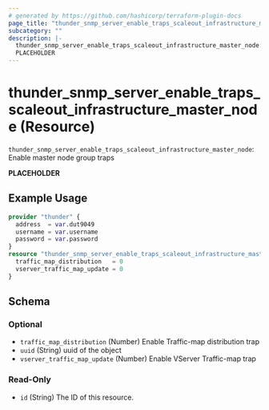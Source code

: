 ```yaml
---
# generated by https://github.com/hashicorp/terraform-plugin-docs
page_title: "thunder_snmp_server_enable_traps_scaleout_infrastructure_master_node Resource - terraform-provider-thunder"
subcategory: ""
description: |-
  thunder_snmp_server_enable_traps_scaleout_infrastructure_master_node: Enable master node group traps
  PLACEHOLDER
---
```


# thunder_snmp_server_enable_traps_scaleout_infrastructure_master_node (Resource)

`thunder_snmp_server_enable_traps_scaleout_infrastructure_master_node`: Enable master node group traps

__PLACEHOLDER__

## Example Usage

```terraform
provider "thunder" {
  address  = var.dut9049
  username = var.username
  password = var.password
}
resource "thunder_snmp_server_enable_traps_scaleout_infrastructure_master_node" "thunder_snmp_server_enable_traps_scaleout_infrastructure_master_node" {
  traffic_map_distribution   = 0
  vserver_traffic_map_update = 0
}
```

<!-- schema generated by tfplugindocs -->
## Schema

### Optional

- `traffic_map_distribution` (Number) Enable Traffic-map distribution trap
- `uuid` (String) uuid of the object
- `vserver_traffic_map_update` (Number) Enable VServer Traffic-map trap

### Read-Only

- `id` (String) The ID of this resource.


